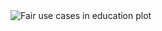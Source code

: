 
<img src="https://github.com/Egoitzct/TidyTuesday/2023/2023_08_29/Education_fair_use_cases.png" alt="Fair use cases in education plot" title="Fair use cases in education plot">
